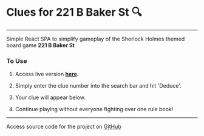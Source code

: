 # Clues for 221 B Baker St :mag:
***

Simple React SPA to simplify gameplay of the Sherlock Holmes themed board game **221 B Baker St**

### To Use

1. Access live version **[here][1]**.

2. Simply enter the clue number into the search bar and hit 'Deduce'.

3. Your clue will appear below.

4. Continue playing without everyone fighting over one rule book!

***

Access source code for the project on [GitHub][2]

[1]: https://mrogach2350.github.io/221-baker-st/
[2]: https://github.com/mrogach2350/221-baker-st
